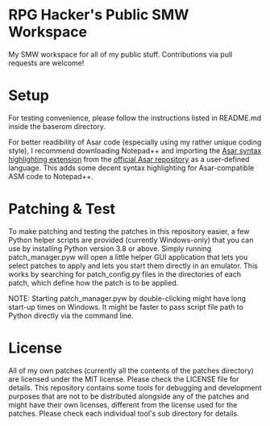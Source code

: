 # RPG Hacker's Public SMW Workspace
My SMW workspace for all of my public stuff. Contributions via pull requests are welcome!

# Setup
For testing convenience, please follow the instructions listed in README.md inside the baserom directory.

For better readibility of Asar code (especially using my rather unique coding style), I recommend downloading Notepad++ and importing the [Asar syntax highlighting extension](https://github.com/RPGHacker/asar/blob/master/ext/notepad-plus-plus/syntax-highlighting.xml) from the [official Asar repository](https://github.com/RPGHacker/asar) as a user-defined language. This adds some decent syntax highlighting for Asar-compatible ASM code to Notepad++.

# Patching & Test
To make patching and testing the patches in this repository easier, a few Python helper scripts are provided (currently Windows-only) that you can use by installing Python version 3.8 or above. Simply running patch_manager.pyw will open a little helper GUI application that lets you select patches to apply and lets you start them directly in an emulator. This works by searching for patch_config.py files in the directories of each patch, which define how the patch is to be applied.

NOTE: Starting patch_manager.pyw by double-clicking might have long start-up times on Windows. It might be faster to pass script file path to Python directly via the command line.

# License
All of my own patches (currently all the contents of the patches directory) are licensed under the MIT license. Please check the LICENSE file for details.
This repository contains some tools for debugging and development purposes that are not to be distributed alongside any of the patches and might have their own licenses, different from the license used for the patches. Please check each individual tool's sub directory for details.
